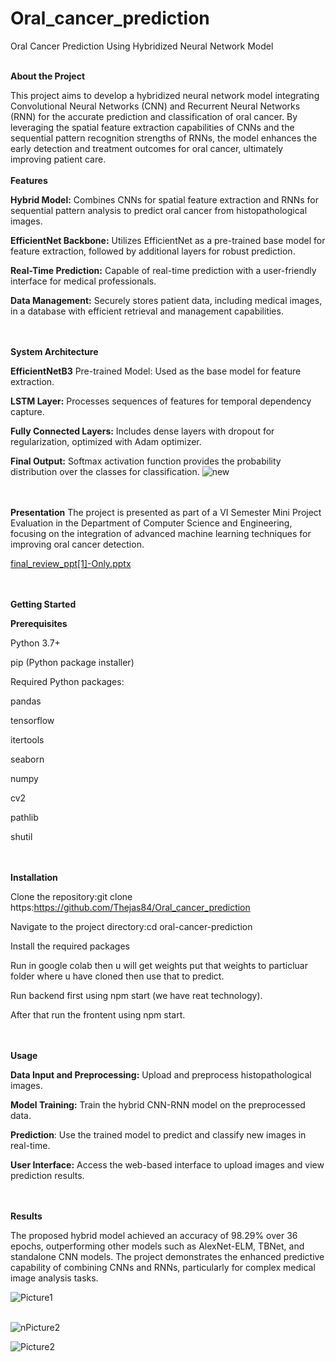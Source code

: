 # Oral_cancer_prediction
Oral Cancer Prediction Using Hybridized Neural Network Model
<br><br>

**About the Project**

This project aims to develop a hybridized neural network model integrating Convolutional Neural Networks (CNN) and Recurrent Neural Networks (RNN) for the accurate prediction and classification of oral cancer. By leveraging the spatial feature extraction capabilities of CNNs and the sequential pattern recognition strengths of RNNs, the model enhances the early detection and treatment outcomes for oral cancer, ultimately improving patient care.
<br><br>
**Features**

**Hybrid Model:** Combines CNNs for spatial feature extraction and RNNs for sequential pattern analysis to predict oral cancer from histopathological images.

**EfficientNet Backbone:** Utilizes EfficientNet as a pre-trained base model for feature extraction, followed by additional layers for robust prediction.

**Real-Time Prediction:** Capable of real-time prediction with a user-friendly interface for medical professionals.

**Data Management:** Securely stores patient data, including medical images, in a database with efficient retrieval and management capabilities.

<br><br>
**System Architecture**

**EfficientNetB3** Pre-trained Model: Used as the base model for feature extraction.

**LSTM Layer:** Processes sequences of features for temporal dependency capture.

**Fully Connected Layers:** Includes dense layers with dropout for regularization, optimized with Adam optimizer.

**Final Output:** Softmax activation function provides the probability distribution over the classes for classification.
![new](https://github.com/user-attachments/assets/6853644c-1da8-4d09-851e-9c9fe86ac968)


<br><br>
**Presentation**
The project is presented as part of a VI Semester Mini Project Evaluation in the Department of Computer Science and Engineering, focusing on the integration of advanced machine learning techniques for improving oral cancer detection.

[final_review_ppt[1]-Only.pptx](https://github.com/user-attachments/files/16803103/final_review_ppt.1.-Only.pptx)

<br><br>
**Getting Started**

**Prerequisites**

Python 3.7+

pip (Python package installer)

Required Python packages:

pandas

tensorflow

itertools

seaborn

numpy

cv2

pathlib

shutil


<br><br>
**Installation**

Clone the repository:git clone https:https://github.com/Thejas84/Oral_cancer_prediction

Navigate to the project directory:cd oral-cancer-prediction

Install the required packages

Run in google colab then u will get weights put that weights to particluar folder where u have cloned then use that to predict.

Run backend first using npm start (we have reat technology).

After that run the frontent using npm start.

<br><br>
**Usage**

**Data Input and Preprocessing:** Upload and preprocess histopathological images.

**Model Training:** Train the hybrid CNN-RNN model on the preprocessed data.

**Prediction**: Use the trained model to predict and classify new images in real-time.

**User Interface:** Access the web-based interface to upload images and view prediction results.

<br><br>
**Results**

The proposed hybrid model achieved an accuracy of 98.29% over 36 epochs, outperforming other models such as AlexNet-ELM, TBNet, and standalone CNN models. The project demonstrates the enhanced predictive capability of combining CNNs and RNNs, particularly for complex medical image analysis tasks.

![Picture1](https://github.com/user-attachments/assets/880436af-4f68-4668-ab33-90a19cdcb53f)
<br><br>

![nPicture2](https://github.com/user-attachments/assets/f63b5000-04eb-4bea-ae55-b568e04abb92)

![Picture2](https://github.com/user-attachments/assets/6c86e540-44b1-4233-a1ac-db7498b4bd6f)

